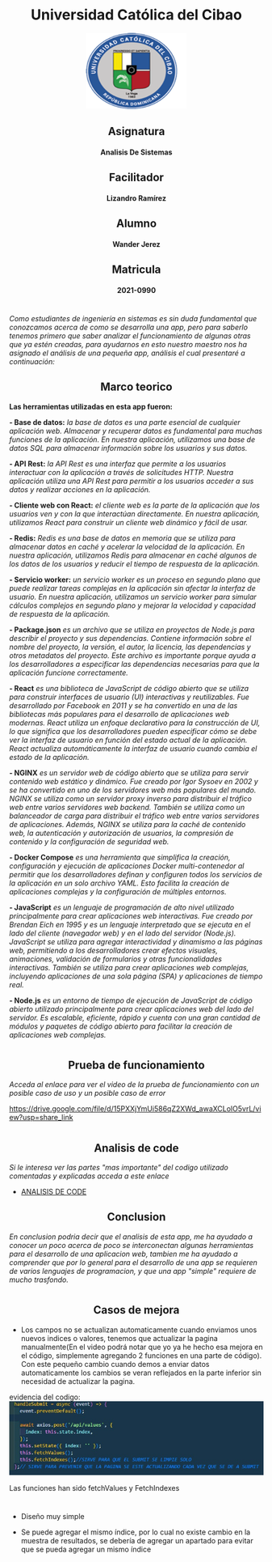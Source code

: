 <center> <h1>Universidad Católica del Cibao</h1> </center>
<center><img src="./multimedia/logo.png" height="150" width="200"></center>

<center> <h2>Asignatura</h2> </center>
<center> <h4>Analisis De Sistemas</h4> </center>
<center> <h2>Facilitador</h2> </center>
<center> <h4>Lizandro Ramírez</h4> </center>
<center> <h2>Alumno</h2> </center>
<center> <h4>Wander Jerez</h4> </center>
<center> <h2>Matricula</h2> </center>
<center> <h4>2021-0990</h4> </center>

#
#


#
#

*Como estudiantes de ingeniería en sistemas es sin duda fundamental que conozcamos acerca de como se desarrolla una app, pero para saberlo tenemos primero que saber analizar el funcionamiento de algunas otras que ya estén creadas, para ayudarnos en esto nuestro maestro nos ha asignado el análisis de una pequeña app, análisis el cual presentaré a continuación:*

<center> <h2>Marco teorico</h2> </center>

**Las herramientas utilizadas en esta app fueron:**

**- Base de datos:** *la base de datos es una parte esencial de cualquier aplicación web. Almacenar y recuperar datos es fundamental para muchas funciones de la aplicación. En nuestra aplicación, utilizamos una base de datos SQL para almacenar información sobre los usuarios y sus datos.*

**- API Rest:** *la API Rest es una interfaz que permite a los usuarios interactuar con la aplicación a través de solicitudes HTTP. Nuestra aplicación utiliza una API Rest para permitir a los usuarios acceder a sus datos y realizar acciones en la aplicación.*

**- Cliente web con React:** *el cliente web es la parte de la aplicación que los usuarios ven y con la que interactúan directamente. En nuestra aplicación, utilizamos React para construir un cliente web dinámico y fácil de usar.*

**- Redis:** *Redis es una base de datos en memoria que se utiliza para almacenar datos en caché y acelerar la velocidad de la aplicación. En nuestra aplicación, utilizamos Redis para almacenar en caché algunos de los datos de los usuarios y reducir el tiempo de respuesta de la aplicación.*

**- Servicio worker:** *un servicio worker es un proceso en segundo plano que puede realizar tareas complejas en la aplicación sin afectar la interfaz de usuario. En nuestra aplicación, utilizamos un servicio worker para simular cálculos complejos en segundo plano y mejorar la velocidad y capacidad de respuesta de la aplicación.*

**- Package.json** *es un archivo que se utiliza en proyectos de Node.js para describir el proyecto y sus dependencias. Contiene información sobre el nombre del proyecto, la versión, el autor, la licencia, las dependencias y otros metadatos del proyecto. Este archivo es importante porque ayuda a los desarrolladores a especificar las dependencias necesarias para que la aplicación funcione correctamente.*

**- React** *es una biblioteca de JavaScript de código abierto que se utiliza para construir interfaces de usuario (UI) interactivas y reutilizables. Fue desarrollado por Facebook en 2011 y se ha convertido en una de las bibliotecas más populares para el desarrollo de aplicaciones web modernas. React utiliza un enfoque declarativo para la construcción de UI, lo que significa que los desarrolladores pueden especificar cómo se debe ver la interfaz de usuario en función del estado actual de la aplicación. React actualiza automáticamente la interfaz de usuario cuando cambia el estado de la aplicación.*

**- NGINX** *es un servidor web de código abierto que se utiliza para servir contenido web estático y dinámico. Fue creado por Igor Sysoev en 2002 y se ha convertido en uno de los servidores web más populares del mundo. NGINX se utiliza como un servidor proxy inverso para distribuir el tráfico web entre varios servidores web backend. También se utiliza como un balanceador de carga para distribuir el tráfico web entre varios servidores de aplicaciones. Además, NGINX se utiliza para la caché de contenido web, la autenticación y autorización de usuarios, la compresión de contenido y la configuración de seguridad web.*

**- Docker Compose** *es una herramienta que simplifica la creación, configuración y ejecución de aplicaciones Docker multi-contenedor al permitir que los desarrolladores definan y configuren todos los servicios de la aplicación en un solo archivo YAML. Esto facilita la creación de aplicaciones complejas y la configuración de múltiples entornos.*

**- JavaScript** *es un lenguaje de programación de alto nivel utilizado principalmente para crear aplicaciones web interactivas. Fue creado por Brendan Eich en 1995 y es un lenguaje interpretado que se ejecuta en el lado del cliente (navegador web) y en el lado del servidor (Node.js). JavaScript se utiliza para agregar interactividad y dinamismo a las páginas web, permitiendo a los desarrolladores crear efectos visuales, animaciones, validación de formularios y otras funcionalidades interactivas. También se utiliza para crear aplicaciones web complejas, incluyendo aplicaciones de una sola página (SPA) y aplicaciones de tiempo real.*

**- Node.js** *es un entorno de tiempo de ejecución de JavaScript de código abierto utilizado principalmente para crear aplicaciones web del lado del servidor. Es escalable, eficiente, rápido y cuenta con una gran cantidad de módulos y paquetes de código abierto para facilitar la creación de aplicaciones web complejas.*
#
#


<center> <h2>Prueba de funcionamiento</h2> </center>

*Acceda al enlace para ver el video de la prueba de funcionamiento con un posible caso de uso y un posible caso de error*

https://drive.google.com/file/d/15PXXjYmUi586qZ2XWd_awaXCLolO5vrL/view?usp=share_link
#

<center> <h2>Analisis de code</h2> </center>

*Si le interesa ver las partes "mas importante" del codigo utilizado comentadas y explicadas acceda a este enlace*

- [ANALISIS DE CODE](ANALISISDECODE.MD)



<center> <h2>Conclusion</h2> </center>

*En conclusion podria decir que el analisis de esta app, me ha ayudado a conocer un poco acerca de poco se interconectan algunas herramientas para el desarrollo de una aplicacion web, tambien me ha ayudado a comprender que por lo general para el desarrollo de una app se requieren de varios lenguajes de programacion, y que una app "simple" requiere de mucho trasfondo.*
#


<center> <h2>Casos de mejora</h2> </center>

- Los campos no se actualizan automaticamente cuando enviamos unos nuevos indices o valores, tenemos que actualizar la pagina manualmente(En el video podrá notar que yo ya he hecho esa mejora en el código, simplemente agregando 2 funciones en una parte de código). Con este pequeño cambio cuando demos a enviar datos automaticamente los cambios se veran reflejados en la parte inferior sin necesidad de actualizar la pagina.

evidencia del codigo:
![evidencia](/multimedia/evidencia.jpg)

Las funciones han sido fetchValues y FetchIndexes
#


- Diseño muy simple

- Se puede agregar el mismo índice, por lo cual no existe cambio en la muestra de resultados, se debería de agregar un apartado para evitar que se pueda agregar un mismo índice




